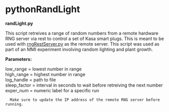 # pythonRandLight
**randLight.py**<p>
  This script retreives a range of random numbers from a remote hardware RNG server via rest to control a set of Kasa smart plugs. This is meant to be used with [rngRestServer.py](https://github.com/deckerEnigmatic/rngRESTServer) as the remote server. This script was used as part of an MMI experiment involving random lighting and plant growth.<p>
    **Parameters:** <p>
      low_range = lowest number in range <br/>
      high_range = highest number in range <br/>
      log_handle = path to file <br/>
      sleep_factor = interval in seconds to wait before retreiving the next number </br>
      exper_num = numeric label for a specific run <p>
      
      Make sure to update the IP address of the remote RNG server before running.
